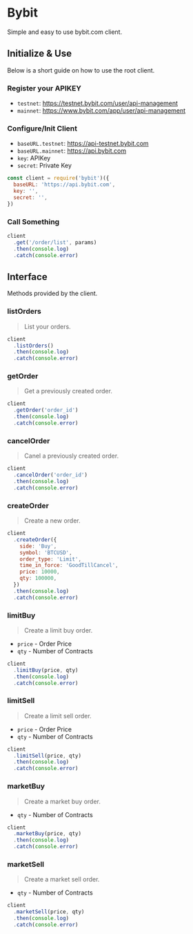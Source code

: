 # Bybit

Simple and easy to use bybit.com client.

## Initialize & Use

Below is a short guide on how to use the root client.

### Register your APIKEY

- `testnet`: https://testnet.bybit.com/user/api-management
- `mainnet`: https://www.bybit.com/app/user/api-management

### Configure/Init Client

- `baseURL.testnet`: https://api-testnet.bybit.com
- `baseURL.mainnet`: https://api.bybit.com
- `key`: APIKey
- `secret`: Private Key

```js
const client = require('bybit')({
  baseURL: 'https://api.bybit.com',
  key: '',
  secret: '',
})
```

### Call Something

```js
client
  .get('/order/list', params)
  .then(console.log)
  .catch(console.error)
```

## Interface

Methods provided by the client.

### listOrders

> List your orders.

```js
client
  .listOrders()
  .then(console.log)
  .catch(console.error)
```

### getOrder

> Get a previously created order.

```js
client
  .getOrder('order_id')
  .then(console.log)
  .catch(console.error)
```

### cancelOrder

> Canel a previously created order.

```js
client
  .cancelOrder('order_id')
  .then(console.log)
  .catch(console.error)
```

### createOrder

> Create a new order.

```js
client
  .createOrder({
    side: 'Buy',
    symbol: 'BTCUSD',
    order_type: 'Limit',
    time_in_force: 'GoodTillCancel',
    price: 10000,
    qty: 100000,
  })
  .then(console.log)
  .catch(console.error)
```

### limitBuy

> Create a limit buy order.

- `price` - Order Price
- `qty` - Number of Contracts

```js
client
  .limitBuy(price, qty)
  .then(console.log)
  .catch(console.error)
```

### limitSell

> Create a limit sell order.

- `price` - Order Price
- `qty` - Number of Contracts

```js
client
  .limitSell(price, qty)
  .then(console.log)
  .catch(console.error)
```

### marketBuy

> Create a market buy order.

- `qty` - Number of Contracts

```js
client
  .marketBuy(price, qty)
  .then(console.log)
  .catch(console.error)
```

### marketSell

> Create a market sell order.

- `qty` - Number of Contracts

```js
client
  .marketSell(price, qty)
  .then(console.log)
  .catch(console.error)
```
